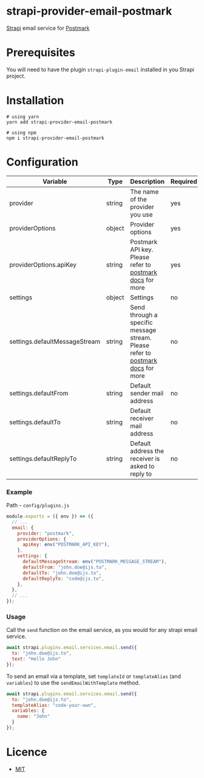 # strapi-provider-email-postmark

[Strapi](http://strapi.io/) email service for [Postmark](https://postmarkapp.com/)

# Prerequisites

You will need to have the plugin `strapi-plugin-email` installed in you Strapi project.

# Installation

```
# using yarn
yarn add strapi-provider-email-postmark

# using npm
npm i strapi-provider-email-postmark
```

# Configuration

| Variable                      | Type   | Description                                                                                                                                                                   | Required | Default   |
| ----------------------------- | ------ | ----------------------------------------------------------------------------------------------------------------------------------------------------------------------------- | -------- | --------- |
| provider                      | string | The name of the provider you use                                                                                                                                              | yes      |           |
| providerOptions               | object | Provider options                                                                                                                                                              | yes      |           |
| providerOptions.apiKey        | string | Postmark API key. Please refer to [postmark docs](https://www.npmjs.com/package/postmark) for more                                                                            | yes      |           |
| settings                      | object | Settings                                                                                                                                                                      | no       | {}        |
| settings.defaultMessageStream | string | Send through a specific message stream. Please refer to [postmark docs](https://postmarkapp.com/support/article/1207-how-to-create-and-send-through-message-streams) for more | no       | undefined |
| settings.defaultFrom          | string | Default sender mail address                                                                                                                                                   | no       | undefined |
| settings.defaultTo            | string | Default receiver mail address                                                                                                                                                 | no       | undefined |
| settings.defaultReplyTo       | string | Default address the receiver is asked to reply to                                                                                                                             | no       | undefined |

### Example

Path - `config/plugins.js`

```javascript
module.exports = ({ env }) => ({
  // ...
  email: {
    provider: "postmark",
    providerOptions: {
      apiKey: env("POSTMARK_API_KEY"),
    },
    settings: {
      defaultMessageStream: env("POSTMARK_MESSAGE_STREAM"),
      defaultFrom: "john.doe@ijs.to",
      defaultTo: "john.doe@ijs.to",
      defaultReplyTo: "code@ijs.to",
    },
  },
  // ...
});
```

### Usage

Call the `send` function on the email service, as you would for any strapi email service.

```javascript
await strapi.plugins.email.services.email.send({
  to: "john.doe@ijs.to",
  text: "Hello John"
});
```

To send an email via a template, set `templateId` or `templateAlias` (and `variables`) to use the `sendEmailWithTemplate` method.

```javascript
await strapi.plugins.email.services.email.send({
  to: "john.doe@ijs.to",
  templateAlias: "code-your-own",
  variables: {
    name: "John"
  }
});
```

# Licence

- [MIT](https://github.com/ijsto/strapi-provider-email-postmark/blob/master/LICENSE.md)
